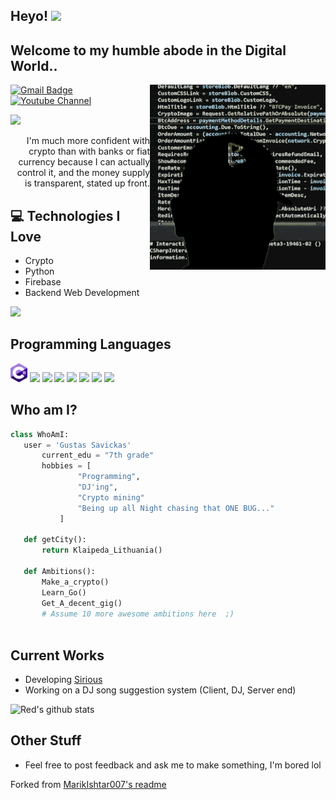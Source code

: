 ## Heyo! <img src="https://media.giphy.com/media/hvRJCLFzcasrR4ia7z/giphy.gif" width="25px"> 

<h2>Welcome to my humble abode in the Digital World..</h2> 

<img src = 'https://github.com/the-red-eye-studio/the-red-eye-studio/blob/main/ezgif-3-6abf136038.gif' alt = 'Crypto code stuff 😎' align='right'/>

[![Gmail Badge](https://img.shields.io/badge/-theredeyestudio@gmail.com-c14438?style=flat-square&logo=Gmail&logoColor=white&link=mailto:theredeyestudio@gmail.com)](mailto:theredeyestudio@gmail.com) [![Youtube Channel](https://img.shields.io/badge/-The%20Red%20EYE%20STUDIO-c14438?style=flat-square&logo=Youtube&link=https://www.youtube.com/channel/UCietjxpksncMdOUkycv5nqA)](https://www.youtube.com/channel/UCQ1THx3YgX6tuId3VbwTbbg)
<p align="left"> <img src="https://komarev.com/ghpvc/?username=the-red-eye-studio"/> </p>

<div style="text-align: right"> I'm much more confident with crypto than with banks or fiat currency because I can actually control it, and the money supply is transparent, stated up front. </div>

## :computer: Technologies I Love
* Crypto
* Python
* Firebase
* Backend Web Development

<img src = "https://github-readme-stats.vercel.app/api/top-langs/?username=the-red-eye-studio&layout=compact">

## Programming Languages 
<img src = 'https://github.com/the-red-eye-studio/the-red-eye-studio/blob/main/c--4.svg' height='30'/> <img src = 'https://stickers.wiki/static/stickers/windows95/file_176956.webp?ezimgfmt=rs:134x134/rscb1/ng:webp/ngcb1g' height='30'/>  <img src = 'https://github.com/MarikIshtar007/MarikIshtar007/blob/master/images/python2.png' height='30'/>   <img src = 'https://github.com/MarikIshtar007/MarikIshtar007/blob/master/images/html.svg' width='30'/> <img src = 'https://github.com/MarikIshtar007/MarikIshtar007/blob/master/images/js.svg' width='30'/> <img src = 'https://github.com/MarikIshtar007/MarikIshtar007/blob/master/images/php.svg' width='40'/>
 <img src = 'https://github.com/MarikIshtar007/MarikIshtar007/blob/master/images/sql.svg' width='30'/> <img src = 'https://www.cpark.in/wp-content/uploads/2021/04/arduino-4-569256.png' height='30'/>
 
 ## Who am I?
 ```python
 class WhoAmI:
 	user = 'Gustas Savickas'
		current_edu = "7th grade"
		hobbies = [
				"Programming",
				"DJ'ing",
				"Crypto mining"
				"Being up all Night chasing that ONE BUG..."
			]
	
	def getCity():
		return Klaipeda_Lithuania()
	
	def Ambitions():
		Make_a_crypto()  
		Learn_Go()  
		Get_A_decent_gig()   
		# Assume 10 more awesome ambitions here  ;)  
	
 ```
 
## Current Works
 * Developing [Sirious]("https://discord.gg/ERuNPtgNXZ")
 * Working on a DJ song suggestion system (Client, DJ, Server end)
 
![Red's github stats](https://github-readme-stats.vercel.app/api?username=the-red-eye-studio&show_icons=true&hide=[%22issues%22])

## Other Stuff
  - Feel free to post feedback and ask me to make something, I'm bored lol


 



Forked from [MarikIshtar007's readme](https://github.com/MarikIshtar007/MarikIshtar007/blob/master/README.md)
